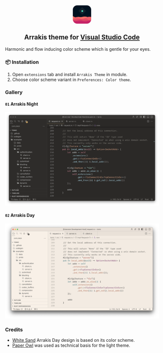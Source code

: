 <p align="center">
    <img src="assets/logo.png" width="60"/>
</p>

<h2 align="center">
    Arrakis theme for <a href="https://code.visualstudio.com/">Visual Studio Code</a>
</h2>

Harmonic and flow inducing color scheme which is gentle for your eyes.

### 📦 Installation

1. Open `extensions` tab and install `Arrakis Theme` in module.
2. Choose color scheme variant in `Preferences: Color theme`.

### Gallery
#### `01` Arrakis Night

<p align="center">
    <img src="assets/screenshot_01.png" width=800>
</p>

#### `02` Arrakis Day

<p align="center">
    <img src="assets/screenshot_02.png" width=800>
</p>

### Credits

- [White Sand](https://github.com/mswift42/intellij-ui-themes) Arrakis Day design is based on its color scheme.
- [Paper Owl](https://github.com/third774/paper-owl) was used as technical basis for the light theme.
